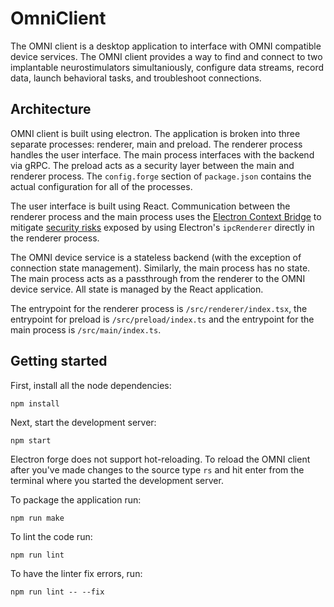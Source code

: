 # OmniClient

The OMNI client is a desktop application to interface with OMNI compatible device services. The OMNI client provides a way to find and connect to two implantable neurostimulators simultaniously, configure data streams, record data, launch behavioral tasks, and troubleshoot connections.

## Architecture

OMNI client is built using electron. The application is broken into three separate processes: renderer, main and preload. The renderer process handles the user interface. The main process interfaces with the backend via gRPC. The preload acts as a security layer between the main and renderer process. The `config.forge` section of `package.json` contains the actual configuration for all of the processes. 

The user interface is built using React. Communication between the renderer process and the main process uses the [Electron Context Bridge](https://www.electronjs.org/docs/api/context-bridge) to mitigate [security risks](https://www.electronjs.org/docs/tutorial/security) exposed by using Electron's `ipcRenderer` directly in the renderer process.

The OMNI device service is a stateless backend (with the exception of connection state management). Similarly, the main process has no state. The main process acts as a passthrough from the renderer to the OMNI device service. All state is managed by the React application.

The entrypoint for the renderer process is `/src/renderer/index.tsx`, the entrypoint for preload is `/src/preload/index.ts` and the entrypoint for the main process is `/src/main/index.ts`.

## Getting started

First, install all the node dependencies:

```
npm install
```

Next, start the development server:

```
npm start
```

Electron forge does not support hot-reloading. To reload the OMNI client after you've made changes to the source type `rs` and hit enter from the terminal where you started the development server.

To package the application run:

```
npm run make
```

To lint the code run:

```
npm run lint
```

To have the linter fix errors, run:

```
npm run lint -- --fix
```
